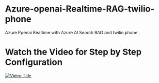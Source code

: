 # Azure-openai-Realtime-RAG-twilio-phone
Azure Ppenai Realtime with Azure AI Search RAG and twilio phone

# Watch the Video for Step by Step Configuration

[![Video Title](https://img.youtube.com/vi/2afwJrtBmZE/0.jpg)](https://www.youtube.com/watch?v=2afwJrtBmZE)
